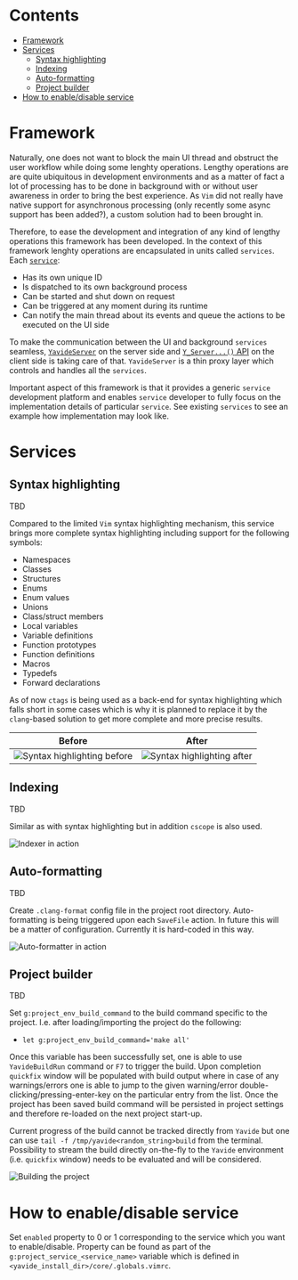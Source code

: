 # Contents
* [Framework](#framework)
* [Services](#services)
  * [Syntax highlighting](#syntax-highlighting)
  * [Indexing](#indexing)
  * [Auto-formatting](#auto-formatting)
  * [Project builder](#project-builder)
* [How to enable/disable service](#how-to-enabledisable-service)

# Framework
Naturally, one does not want to block the main UI thread and obstruct the user workflow while doing some lenghty operations. Lengthy operations are 
are quite ubiquitous in development environments and as a matter of fact a lot of processing has to be done in background with or without user awareness 
in order to bring the best experience. As `Vim` did not really have native support for asynchronous processing (only recently some async support has been added?), 
a custom solution had to been brought in.

Therefore, to ease the development and integration of any kind of lengthy operations this framework has been developed. In the context of this framework 
lenghty operations are encapsulated in units called `services`. Each [`service`](../core/services/yavide_service.py):
  * Has its own unique ID
  * Is dispatched to its own background process
  * Can be started and shut down on request
  * Can be triggered at any moment during its runtime
  * Can notify the main thread about its events and queue the actions to be executed on the UI side

To make the communication between the UI and background `services` seamless, [`YavideServer`](../core/server/yavide_server.py) on the server side and [`Y_Server...()` API](../core/.api.vimrc) 
on the client side is taking care of that. `YavideServer` is a thin proxy layer which controls and handles all the `services`.

Important aspect of this framework is that it provides a generic `service` development platform and enables `service` developer to fully focus on the 
implementation details of particular `service`. See existing `services` to see an example how implementation may look like.

# Services

## Syntax highlighting
TBD

Compared to the limited `Vim` syntax highlighting mechanism, this service brings more complete syntax highlighting including support for the following symbols:
* Namespaces
* Classes
* Structures
* Enums
* Enum values
* Unions
* Class/struct members
* Local variables
* Variable definitions
* Function prototypes
* Function definitions
* Macros
* Typedefs
* Forward declarations

As of now `ctags` is being used as a back-end for syntax highlighting which falls short in some cases which is why it is planned to replace it by the `clang`-based solution to get more complete and more precise results.

Before | After
-------|--------
![Syntax highlighting before](https://raw.githubusercontent.com/wiki/JBakamovic/yavide/images/syntax_highlighting_before.png) | ![Syntax highlighting after](https://raw.githubusercontent.com/wiki/JBakamovic/yavide/images/syntax_highlighting_after.png) 

## Indexing
TBD

Similar as with syntax highlighting but in addition `cscope` is also used. 

![Indexer in action](https://raw.githubusercontent.com/wiki/JBakamovic/yavide/images/indexer_in_action.gif)

## Auto-formatting
TBD

Create `.clang-format` config file in the project root directory. Auto-formatting is being triggered upon each `SaveFile` action. 
In future this will be a matter of configuration. Currently it is hard-coded in this way.

![Auto-formatter in action](https://raw.githubusercontent.com/wiki/JBakamovic/yavide/images/auto_formatter_in_action.gif)

## Project builder
TBD

Set `g:project_env_build_command` to the build command specific to the project. I.e. after loading/importing the project do the following:  
  * `let g:project_env_build_command='make all'`

Once this variable has been successfully set, one is able to use `YavideBuildRun` command or `F7` to trigger the build.
Upon completion `quickfix` window will be populated with build output where in case of any warnings/errors one is able
to jump to the given warning/error double-clicking/pressing-enter-key on the particular entry from the list. Once the project has 
been saved build command will be persisted in project settings and therefore re-loaded on the next project start-up.

Current progress of the build cannot be tracked directly from `Yavide` but one can use `tail -f /tmp/yavide<random_string>build` from the terminal. 
Possibility to stream the build directly on-the-fly to the `Yavide` environment (i.e. `quickfix` window) needs to be evaluated and will be considered.

![Building the project](https://raw.githubusercontent.com/wiki/JBakamovic/yavide/images/build_in_action.gif)

# How to enable/disable service

Set `enabled` property to 0 or 1 corresponding to the service which you want to enable/disable. Property can be found as
part of the `g:project_service_<service_name>` variable which is defined in `<yavide_install_dir>/core/.globals.vimrc`.

